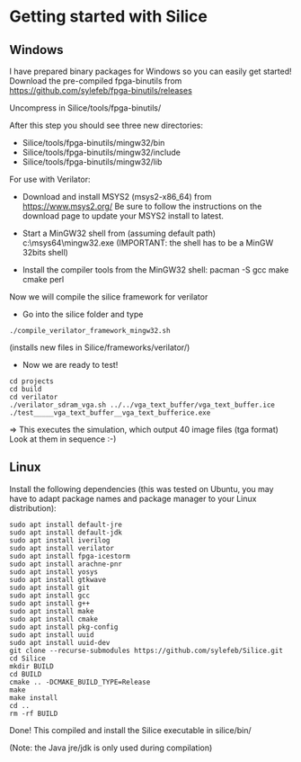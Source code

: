 # Getting started with Silice

## Windows

I have prepared binary packages for Windows so you can easily get started!
Download the pre-compiled fpga-binutils from https://github.com/sylefeb/fpga-binutils/releases

Uncompress in Silice/tools/fpga-binutils/

After this step you should see three new directories:
- Silice/tools/fpga-binutils/mingw32/bin
- Silice/tools/fpga-binutils/mingw32/include
- Silice/tools/fpga-binutils/mingw32/lib

For use with Verilator:

- Download and install MSYS2 (msys2-x86_64) from https://www.msys2.org/
  Be sure to follow the instructions on the download page to update your 
  MSYS2 install to latest.

- Start a MinGW32 shell from (assuming default path) c:\msys64\mingw32.exe
  (IMPORTANT: the shell has to be a MinGW 32bits shell)

- Install the compiler tools from the MinGW32 shell:
  pacman -S gcc make cmake perl

Now we will compile the silice framework for verilator

- Go into the silice folder and type 
```
./compile_verilator_framework_mingw32.sh
```

(installs new files in Silice/frameworks/verilator/)

- Now we are ready to test!

```
cd projects
cd build
cd verilator
./verilator_sdram_vga.sh ../../vga_text_buffer/vga_text_buffer.ice
./test_____vga_text_buffer__vga_text_bufferice.exe
```

=> This executes the simulation, which output 40 image files (tga format)
Look at them in sequence :-)

## Linux

Install the following dependencies (this was tested on Ubuntu, you may have to adapt package names and package manager to your Linux distribution):
```
sudo apt install default-jre
sudo apt install default-jdk
sudo apt install iverilog
sudo apt install verilator
sudo apt install fpga-icestorm
sudo apt install arachne-pnr
sudo apt install yosys
sudo apt install gtkwave
sudo apt install git
sudo apt install gcc
sudo apt install g++
sudo apt install make
sudo apt install cmake
sudo apt install pkg-config
sudo apt install uuid
sudo apt install uuid-dev
git clone --recurse-submodules https://github.com/sylefeb/Silice.git
cd Silice
mkdir BUILD
cd BUILD
cmake .. -DCMAKE_BUILD_TYPE=Release
make
make install
cd ..
rm -rf BUILD
```

Done! This compiled and install the Silice executable in silice/bin/

(Note: the Java jre/jdk is only used during compilation)

